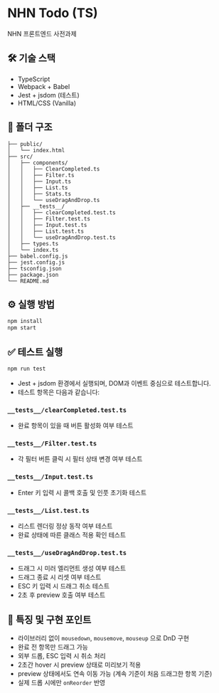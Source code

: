 # NHN Todo (TS)

NHN 프론트엔드 사전과제

## 🛠 기술 스택

- TypeScript
- Webpack + Babel
- Jest + jsdom (테스트)
- HTML/CSS (Vanilla)

## 📁 폴더 구조

```
├── public/
│   └── index.html
├── src/
│   ├── components/
│   │   ├── ClearCompleted.ts
│   │   ├── Filter.ts
│   │   ├── Input.ts
│   │   ├── List.ts
│   │   ├── Stats.ts
│   │   └── useDragAndDrop.ts
│   ├── __tests__/
│   │   ├── clearCompleted.test.ts
│   │   ├── Filter.test.ts
│   │   ├── Input.test.ts
│   │   ├── List.test.ts
│   │   └── useDragAndDrop.test.ts
│   ├── types.ts
│   └── index.ts
├── babel.config.js
├── jest.config.js
├── tsconfig.json
├── package.json
└── README.md
```

## ⚙ 실행 방법

```bash
npm install
npm start
```

## ✅ 테스트 실행

```bash
npm run test
```

- Jest + jsdom 환경에서 실행되며, DOM과 이벤트 중심으로 테스트합니다.
- 테스트 항목은 다음과 같습니다:

### `__tests__/clearCompleted.test.ts`
- 완료 항목이 있을 때 버튼 활성화 여부 테스트


### `__tests__/Filter.test.ts`
- 각 필터 버튼 클릭 시 필터 상태 변경 여부 테스트

### `__tests__/Input.test.ts`
- Enter 키 입력 시 콜백 호출 및 인풋 초기화 테스트

### `__tests__/List.test.ts`
- 리스트 렌더링 정상 동작 여부 테스트
- 완료 상태에 따른 클래스 적용 확인 테스트

### `__tests__/useDragAndDrop.test.ts`
- 드래그 시 미러 엘리먼트 생성 여부 테스트
- 드래그 종료 시 리셋 여부 테스트
- ESC 키 입력 시 드래그 취소 테스트
- 2초 후 preview 호출 여부 테스트

## 🧪 특징 및 구현 포인트

- 라이브러리 없이 `mousedown`, `mousemove`, `mouseup` 으로 DnD 구현
- 완료 전 항목만 드래그 가능
- 외부 드롭, ESC 입력 시 취소 처리
- 2초간 hover 시 preview 상태로 미리보기 적용
- preview 상태에서도 연속 이동 가능 (계속 기준이 처음 드래그한 항목 기준)
- 실제 드롭 시에만 `onReorder` 반영
